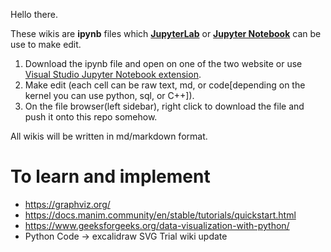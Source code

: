 Hello there.

These wikis are **ipynb** files which [**JupyterLab**](https://jupyter.org/try-jupyter/lab/index.html) or [**Jupyter Notebook**](https://jupyter.org/try-jupyter/notebooks/?path=notebooks/Intro.ipynb) can be use to make edit.
1. Download the ipynb file and open on one of the two website or use [Visual Studio Jupyter Notebook extension](https://code.visualstudio.com/docs/datascience/jupyter-notebooks).
2. Make edit (each cell can be raw text, md, or code[depending on the kernel you can use python, sql, or C++]).
3. On the file browser(left sidebar), right click to download the file and push it onto this repo somehow.

All wikis will be written in md/markdown format.

# To learn and implement
- https://graphviz.org/
- https://docs.manim.community/en/stable/tutorials/quickstart.html
- https://www.geeksforgeeks.org/data-visualization-with-python/
- Python Code -> excalidraw SVG
Trial wiki update
